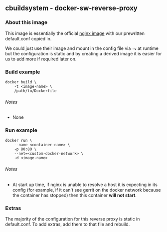 ## cbuildsystem - docker-sw-reverse-proxy

### About this image

This image is essentially the official [nginx image](https://hub.docker.com/_/nginx/) with our prewritten default.conf copied in.

We could just use their image and mount in the config file via `-v` at runtime but the configuration is static and by creating a derived image it is easier for us to add more if required later on.

### Build example

```
docker build \
    -t <image-name> \
    /path/to/Dockerfile
```

###### Notes
* None

### Run example
```
docker run \
    --name <container-name> \
    -p 80:80 \
    --net=<custom-docker-network> \
    -d <image-name>
```
###### Notes
* At start up time, if nginx is unable to resolve a host it is expecting in its config (for example, if it can't see gerrit on the docker network because the container has stopped) then this container **will not start**.

### Extras
The majority of the configuration for this reverse proxy is static in default.conf. To add extras, add them to that file and rebuild.
